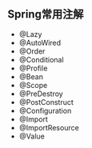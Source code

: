 ## Spring常用注解

- @Lazy
- @AutoWired
- @Order
- @Conditional
- @Profile
- @Bean
- @Scope
- @PreDestroy
- @PostConstruct
- @Configuration
- @Import
- @ImportResource
- @Value